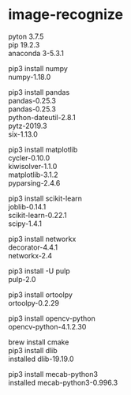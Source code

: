 # image-recognize
pyton 3.7.5<br>
pip 19.2.3<br>
anaconda 3-5.3.1<br>


pip3 install numpy<br>
numpy-1.18.0

pip3 install pandas<br>
pandas-0.25.3<br>
pandas-0.25.3<br>
python-dateutil-2.8.1<br>
pytz-2019.3<br>
six-1.13.0<br>


pip3 install matplotlib<br>
cycler-0.10.0<br>
kiwisolver-1.1.0<br> 
matplotlib-3.1.2<br>
pyparsing-2.4.6<br>

pip3 install scikit-learn<br>
joblib-0.14.1<br>
scikit-learn-0.22.1<br>
scipy-1.4.1<br>

pip3 install networkx<br>
decorator-4.4.1<br>
networkx-2.4<br>

pip3 install -U pulp<br>
pulp-2.0<br>

pip3 install ortoolpy<br>
ortoolpy-0.2.29<br>

pip3 install opencv-python<br>
opencv-python-4.1.2.30<br>


brew install cmake<br>
pip3 install dlib<br>
installed dlib-19.19.0<br>

pip3 install mecab-python3<br>
installed mecab-python3-0.996.3<br>



